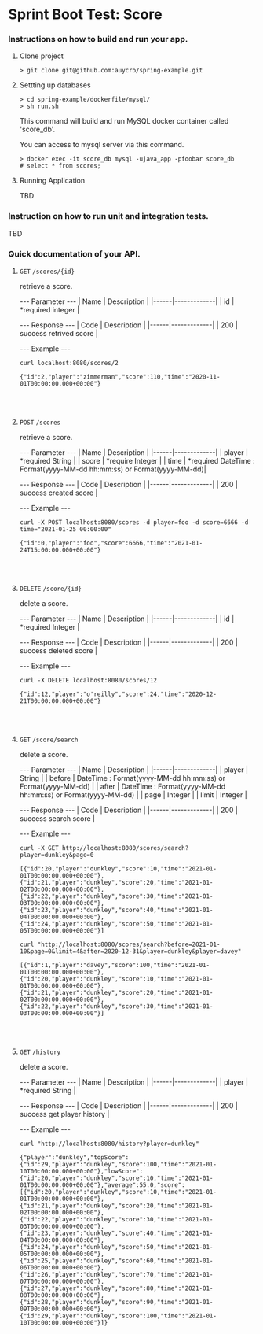 # Sprint Boot Test: Score

### Instructions on how to build and run your app.

1. Clone project

    ```
    > git clone git@github.com:auycro/spring-example.git
    ```

2. Settting up databases

    ```
    > cd spring-example/dockerfile/mysql/
    > sh run.sh
    ```

    This command will build and run MySQL docker container called 'score_db'.

    You can access to mysql server via this command.

    ```
    > docker exec -it score_db mysql -ujava_app -pfoobar score_db
    # select * from scores;
    ```

3. Running Application

    TBD

### Instruction on how to run unit and integration tests.

TBD

### Quick documentation of your API.

1. `GET`  `/scores/{id}`

    retrieve a score.

    --- Parameter ---
    | Name | Description |
    |------|-------------|
    |  id  | *required integer   |

    --- Response ---
    | Code | Description |
    |------|-------------|
    | 200  | success retrived score   |

    --- Example ---
    ```
    curl localhost:8080/scores/2
    ```

    ```
    {"id":2,"player":"zimmerman","score":110,"time":"2020-11-01T00:00:00.000+00:00"}
    ```
<br/>
<br/>

2. `POST`  `/scores`

    retrieve a score.

    --- Parameter ---
    | Name | Description |
    |------|-------------|
    |  player  | *required String  |
    |  score  |  *require Integer  |
    |  time  | *required DateTime : Format(yyyy-MM-dd hh:mm:ss) or Format(yyyy-MM-dd)|
    
    --- Response ---
    | Code | Description |
    |------|-------------|
    | 200  | success created score  |
    
    --- Example ---
    ```
    curl -X POST localhost:8080/scores -d player=foo -d score=6666 -d time="2021-01-25 00:00:00"
    ```

    ```
    {"id":0,"player":"foo","score":6666,"time":"2021-01-24T15:00:00.000+00:00"}
    ```

<br/>
<br/>

3. `DELETE` `/score/{id}`

    delete a score.

    --- Parameter ---
    | Name | Description |
    |------|-------------|
    |  id  | *required Integer  |
    
    --- Response ---
    | Code | Description |
    |------|-------------|
    | 200  | success deleted score  |
    
    --- Example ---
    ```
    curl -X DELETE localhost:8080/scores/12
    ```

    ```
    {"id":12,"player":"o'reilly","score":24,"time":"2020-12-21T00:00:00.000+00:00"}
    ```

<br/>
<br/>

4. `GET` `/score/search`

    delete a score.

    --- Parameter ---
    | Name | Description |
    |------|-------------|
    |  player  | String |
    |  before  | DateTime : Format(yyyy-MM-dd hh:mm:ss) or Format(yyyy-MM-dd) |
    |  after  | DateTime : Format(yyyy-MM-dd hh:mm:ss) or Format(yyyy-MM-dd) |
    |  page  | Integer  |
    |  limit  | Integer  |
    
    --- Response ---
    | Code | Description |
    |------|-------------|
    | 200  | success search score  |
    
    --- Example ---
    ```
    curl -X GET http://localhost:8080/scores/search?player=dunkley&page=0
    ```

    ```
    [{"id":20,"player":"dunkley","score":10,"time":"2021-01-01T00:00:00.000+00:00"},{"id":21,"player":"dunkley","score":20,"time":"2021-01-02T00:00:00.000+00:00"},{"id":22,"player":"dunkley","score":30,"time":"2021-01-03T00:00:00.000+00:00"},{"id":23,"player":"dunkley","score":40,"time":"2021-01-04T00:00:00.000+00:00"},{"id":24,"player":"dunkley","score":50,"time":"2021-01-05T00:00:00.000+00:00"}]
    ```

    ```
    curl "http://localhost:8080/scores/search?before=2021-01-10&page=0&limit=4&after=2020-12-31&player=dunkley&player=davey"
    ```

    ```
    [{"id":1,"player":"davey","score":100,"time":"2021-01-01T00:00:00.000+00:00"},{"id":20,"player":"dunkley","score":10,"time":"2021-01-01T00:00:00.000+00:00"},{"id":21,"player":"dunkley","score":20,"time":"2021-01-02T00:00:00.000+00:00"},{"id":22,"player":"dunkley","score":30,"time":"2021-01-03T00:00:00.000+00:00"}]
    ```

<br/>
<br/>

5. `GET` `/history`

    delete a score.

    --- Parameter ---
    | Name | Description |
    |------|-------------|
    |  player  | *required String |
    
    --- Response ---
    | Code | Description |
    |------|-------------|
    | 200  | success get player history  |
    
    --- Example ---
    ```
    curl "http://localhost:8080/history?player=dunkley"
    ```

    ```
    {"player":"dunkley","topScore":{"id":29,"player":"dunkley","score":100,"time":"2021-01-10T00:00:00.000+00:00"},"lowScore":{"id":20,"player":"dunkley","score":10,"time":"2021-01-01T00:00:00.000+00:00"},"average":55.0,"score":[{"id":20,"player":"dunkley","score":10,"time":"2021-01-01T00:00:00.000+00:00"},{"id":21,"player":"dunkley","score":20,"time":"2021-01-02T00:00:00.000+00:00"},{"id":22,"player":"dunkley","score":30,"time":"2021-01-03T00:00:00.000+00:00"},{"id":23,"player":"dunkley","score":40,"time":"2021-01-04T00:00:00.000+00:00"},{"id":24,"player":"dunkley","score":50,"time":"2021-01-05T00:00:00.000+00:00"},{"id":25,"player":"dunkley","score":60,"time":"2021-01-06T00:00:00.000+00:00"},{"id":26,"player":"dunkley","score":70,"time":"2021-01-07T00:00:00.000+00:00"},{"id":27,"player":"dunkley","score":80,"time":"2021-01-08T00:00:00.000+00:00"},{"id":28,"player":"dunkley","score":90,"time":"2021-01-09T00:00:00.000+00:00"},{"id":29,"player":"dunkley","score":100,"time":"2021-01-10T00:00:00.000+00:00"}]}
    ```